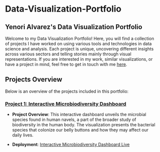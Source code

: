 # Data-Visualization-Portfolio
## Yenori Alvarez's Data Visualization Portfolio

Welcome to my Data Visualization Portfolio! Here, you will find a collection of projects I have worked on using various tools and technologies in data science and analysis. Each project is unique, uncovering different insights across various sectors and telling stories mainly through visual representations. If you are interested in my work, similar visualizations, or have a project in mind, feel free to get in touch with me [here](https://www.linkedin.com/in/yenori-alvarez-13a66b186/).

## Projects Overview

Below is an overview of the projects included in this portfolio:

### [Project 1: Interactive Microbiodiversity Dashboard](/Microbiodiversity-Dashboard)

- **Project Overview**: This interactive dashboard unveils the microbial species found in human navels, a part of the broader study of biodiversity in the human body. The visualization presents the bacterial species that colonize our belly buttons and how they may affect our daily lives.

- **Deployment**: [Interactive Microbiodiversity Dashboard Live](https://yenorii.github.io/belly-button-challenge/)